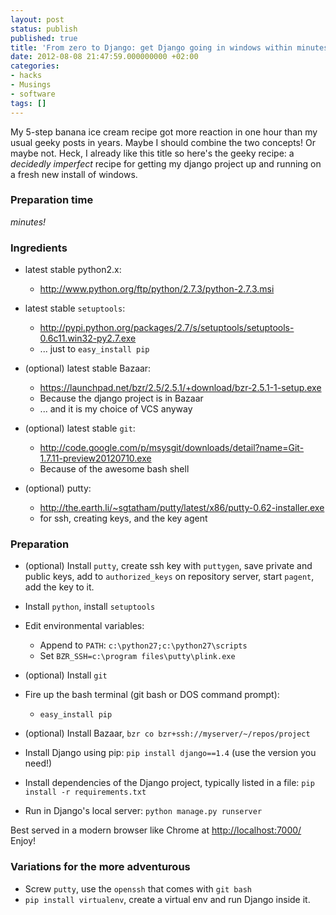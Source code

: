 ```yaml
---
layout: post
status: publish
published: true
title: 'From zero to Django: get Django going in windows within minutes'
date: 2012-08-08 21:47:59.000000000 +02:00
categories:
- hacks
- Musings
- software
tags: []
---
```

My 5-step banana ice cream recipe got more reaction in one hour than my usual geeky posts in years. Maybe I should combine the two concepts! Or maybe not. Heck, I already like this title so here's the geeky recipe: a *decidedly imperfect* recipe for getting my django project up and running on a fresh new install of windows.


### Preparation time

*minutes!*

### Ingredients

- latest stable python2.x:

    - http://www.python.org/ftp/python/2.7.3/python-2.7.3.msi

- latest stable `setuptools`:

    - http://pypi.python.org/packages/2.7/s/setuptools/setuptools-0.6c11.win32-py2.7.exe
    - ... just to `easy_install pip`

- (optional) latest stable Bazaar:

    - https://launchpad.net/bzr/2.5/2.5.1/+download/bzr-2.5.1-1-setup.exe
    - Because the django project is in Bazaar
    - ... and it is my choice of VCS anyway

- (optional) latest stable `git`:

    - http://code.google.com/p/msysgit/downloads/detail?name=Git-1.7.11-preview20120710.exe
    - Because of the awesome bash shell

- (optional) putty:

    - http://the.earth.li/~sgtatham/putty/latest/x86/putty-0.62-installer.exe
    - for ssh, creating keys, and the key agent

### Preparation

- (optional) Install `putty`, create ssh key with `puttygen`, save private and public keys, add to `authorized_keys` on repository server, start `pagent`, add the key to it.
- Install `python`, install `setuptools`
- Edit environmental variables:

    - Append to `PATH`: `c:\python27;c:\python27\scripts`
    - Set `BZR_SSH=c:\program files\putty\plink.exe`

- (optional) Install `git`
- Fire up the bash terminal (git bash or DOS command prompt):

    - `easy_install pip`

- (optional) Install Bazaar, `bzr co bzr+ssh://myserver/~/repos/project`
- Install Django using pip: `pip install django==1.4` (use the version you need!)
- Install dependencies of the Django project, typically listed in a file: `pip install -r requirements.txt`
- Run in Django's local server: `python manage.py runserver`

Best served in a modern browser like Chrome at [http://localhost:7000/](http://localhost:7000/) Enjoy!

### Variations for the more adventurous


- Screw `putty`, use the `openssh` that comes with `git bash`
- `pip install virtualenv`, create a virtual env and run Django inside it.

